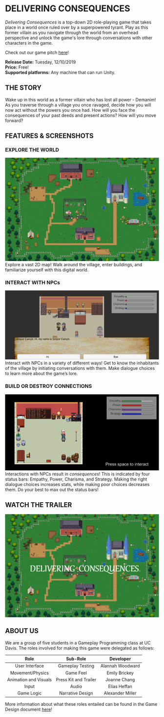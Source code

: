 # DELIVERING CONSEQUENCES
*Delivering Consequences* is a top-down 2D role-playing game that takes place in a world once ruled over by a superpowered tyrant. Play as this former villain as you navigate through the world from an overhead perspective and unlock the game's lore through conversations with other characters in the game. 

Check out our game pitch [here](https://github.com/thenintendodude/Delivering-Consequences-Game/blob/master/Press%20Kit%20Materials/Understanding%20Consequences%20Pitch.pdf)! 

**Release Date:** Tuesday, 12/10/2019 \
**Price:** Free! \
**Supported platforms:** Any machine that can run Unity.  


## THE STORY
Wake up in this world as a former villain who has lost all power - Demanim! As you traverse through a village you once ravaged, decide how you will now act without the powers you once had. How will you face the consequences of your past deeds and present actions? How will you move forward? 


## FEATURES & SCREENSHOTS
### EXPLORE THE WORLD
![alt text](https://raw.githubusercontent.com/thenintendodude/Delivering-Consequences-Game/master/Press%20Kit%20Materials/World%20Map.png?token=AFQ6X7C22RA3TTUFKHYKKVS562B7G)
Explore a vast 2D map! Walk around the village, enter buildings, and familiarize yourself with this digital world.  

### INTERACT WITH NPCs
![alt text](https://raw.githubusercontent.com/thenintendodude/Delivering-Consequences-Game/master/Press%20Kit%20Materials/Dialogue%20Screen.png?token=AFQ6X7DALR3M475ECEZXF6K562DL6)
Interact with NPCs in a variety of different ways! Get to know the inhabitants of the village by initiating conversations with them. Make dialogue choices to learn more about the game’s lore.  

### BUILD OR DESTROY CONNECTIONS
![alt text](https://raw.githubusercontent.com/thenintendodude/Delivering-Consequences-Game/master/Press%20Kit%20Materials/Status%20Bars.png?token=AFQ6X7D35MHR7CHXP4JS2TC562B2K)
Interactions with NPCs result in *consequences*! This is indicated by four status bars: Empathy, Power, Charisma, and Strategy. Making the right dialogue choices increases stats, while making poor choices decreases them. Do your best to max out the status bars!  


## WATCH THE TRAILER
[![Delivering Consequences Trailer](https://raw.githubusercontent.com/thenintendodude/Delivering-Consequences-Game/master/Press%20Kit%20Materials/Video%20Thumbnail.png?token=AFQ6X7EYO5YM2AV73TGVN2K562B5O)](https://youtu.be/8EdiNcTnL-Q/ "Delivering Consequences Trailer")  


## ABOUT US
We are a group of five students in a Gameplay Programming class at UC Davis. The roles involved for making this game were delegated as follows:

| Role                  | Sub-Role              | Developer        |
|:---------------------:|:---------------------:|:----------------:|
| User Interface        | Gameplay Testing      | Alannah Woodward |
| Movement/Physics      | Game Feel             | Emily Brickey    |
| Animation and Visuals | Press Kit and Trailer | Joanne Chang     |
| Input                 | Audio                 | Elias Heffan     |
| Game Logic            | Narrative Design      | Alexander Miller |

More information about what these roles entailed can be found in the Game Design document [here](https://github.com/thenintendodude/Delivering-Consequences-Game/blob/master/project-description.md)! 
